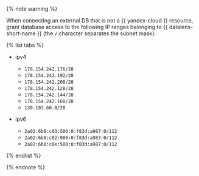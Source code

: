 
{% note warning %}

When connecting an external DB that is not a {{ yandex-cloud }} resource, grant database access to the following IP ranges belonging to {{ datalens-short-name }} (the `/` character separates the subnet mask):

  {% list tabs %}

  - ipv4

    * `178.154.242.176/28`
    * `178.154.242.192/28`
    * `178.154.242.208/28`
    * `178.154.242.128/28`
    * `178.154.242.144/28`
    * `178.154.242.160/28`
    * `130.193.60.0/28`

  - ipv6

    * `2a02:6b8:c03:500:0:f83d:a987:0/112`
    * `2a02:6b8:c02:900:0:f83d:a987:0/112`
    * `2a02:6b8:c0e:500:0:f83d:a987:0/112`

  {% endlist %}

{% endnote %}

